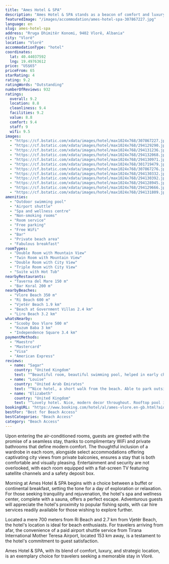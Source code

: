 ```yaml
---
title: "Ames Hotel & SPA"
description: "Ames Hotel & SPA stands as a beacon of comfort and luxury in Vlorë, just a stone's throw away from the pristine Vlore Beach."
featuredImage: "/images/accommodation/ames-hotel-spa-307867227.jpg"
language: en
slug: ames-hotel-spa
address: "Rruga Dhimitër Konomi, 9402 Vlorë, Albania"
city: "Vlorë"
location: "Vlorë"
accommodationType: "hotel"
coordinates:
  lat: 40.44037592
  lng: 19.49763612
price: "US$65"
priceFrom: 65
starRating: 4
rating: 9.2
ratingWords: "Outstanding"
numberOfReviews: 932
ratings:
  overall: 9.2
  location: 8.8
  cleanliness: 9.4
  facilities: 9.2
  value: 8.8
  comfort: 9.4
  staff: 9
  wifi: 9.5
images:
  - "https://cf.bstatic.com/xdata/images/hotel/max1024x768/307867227.jpg?k=5a5f8f601a9ee90cc86395a9981078c13cdcc5201b667689148c60c9f26528e0&o=&hp=1"
  - "https://cf.bstatic.com/xdata/images/hotel/max1024x768/294129290.jpg?k=58d05b77594a6cac3dede6be146cbaf7f499f7a7f0be1ca235604e8150400598&o=&hp=1"
  - "https://cf.bstatic.com/xdata/images/hotel/max1024x768/294131236.jpg?k=90514057e236f89cdfcd5ffd069705c80447b77272795c628e9830ad5aa6da94&o=&hp=1"
  - "https://cf.bstatic.com/xdata/images/hotel/max1024x768/294132068.jpg?k=06b2fbce4fa3669af4601d0e0314fedd861db84cb5cbf1b74d2bc60a3524bbe5&o=&hp=1"
  - "https://cf.bstatic.com/xdata/images/hotel/max1024x768/294130971.jpg?k=0ecb71e4cbe129c2ce8fcae1e9e90319b7c2bb1b32948e3a318ffa4a8e42f753&o=&hp=1"
  - "https://cf.bstatic.com/xdata/images/hotel/max1024x768/301719479.jpg?k=b2a88a4b778da92b691c420c2a797b53723eca372003f11a049419f4a0732607&o=&hp=1"
  - "https://cf.bstatic.com/xdata/images/hotel/max1024x768/307867276.jpg?k=daea2975009fefc55aca4f936a328fca287f7aa85976a36431ce7fd71430c936&o=&hp=1"
  - "https://cf.bstatic.com/xdata/images/hotel/max1024x768/294130332.jpg?k=a13c35f65401a0ec0b3e69e480a51d22a9142d00cb7b1112d5b2000485db89d8&o=&hp=1"
  - "https://cf.bstatic.com/xdata/images/hotel/max1024x768/294130392.jpg?k=8625616b4ddff5a663e995169d7ee79d3b281f1c2e47cf5307a615452b296d73&o=&hp=1"
  - "https://cf.bstatic.com/xdata/images/hotel/max1024x768/294128945.jpg?k=c05d55889ce4672e984f83bff1ac97f44923a8fe01bbcac4537fd5f329b3f5d9&o=&hp=1"
  - "https://cf.bstatic.com/xdata/images/hotel/max1024x768/294129666.jpg?k=5939c96bf53ff680cdab6c2a14b6e49ff557eb528b5c0f1d1d3eb8fa24ba63a9&o=&hp=1"
  - "https://cf.bstatic.com/xdata/images/hotel/max1024x768/294131809.jpg?k=fe98b216fc7b9cc4de68c3a06eef27f1566379348876f51a9fb33c1c3892e9a4&o=&hp=1"
amenities:
  - "Outdoor swimming pool"
  - "Airport shuttle"
  - "Spa and wellness centre"
  - "Non-smoking rooms"
  - "Room service"
  - "Free parking"
  - "Free WiFi"
  - "Bar"
  - "Private beach area"
  - "Fabulous breakfast"
roomTypes:
  - "Double Room with Mountain View"
  - "Twin Room with Mountain View"
  - "Double Room with City View"
  - "Triple Room with City View"
  - "Suite with Hot Tub"
nearbyRestaurants:
  - "Taverna del Mare 150 m"
  - "Bar Koral 200 m"
nearbyBeaches:
  - "Vlore Beach 350 m"
  - "Ri Beach 600 m"
  - "Vjetër Beach 1.9 km"
  - "Beach at Government Villas 2.4 km"
  - "Liro Beach 3.2 km"
whatsNearby:
  - "Scooby Doo Vlore 500 m"
  - "Kuzum Baba 3 km"
  - "Independence Square 3.4 km"
paymentMethods:
  - "Maestro"
  - "Mastercard"
  - "Visa"
  - "American Express"
reviews:
  - name: "Sagar"
    country: "United Kingdom"
    text: "“Beautiful room, beautiful swimming pool, helped in early check In”"
  - name: "Louise"
    country: "United Arab Emirates"
    text: "“Nice hotel, a short walk from the beach. Able to park outside (blocked in over night). Great selection at breakfast.”"
  - name: "Elizabeth"
    country: "United Kingdom"
    text: "“Lovely hotel. Nice, modern decor throughout. Rooftop pool is nice with comfy beanbag style loungers. Rooms have plenty of space. Comfortable bed and pillows. Very clean. Powerful shower. The hotel kindly provided us with a travel cot and a...”"
bookingURL: "https://www.booking.com/hotel/al/ames-vlore.en-gb.html?aid=8035640"
bestFor: "Best for Beach Access"
bestCategories: "Beach Access"
category: "Beach Access"
---
```


Upon entering the air-conditioned rooms, guests are greeted with the promise of a seamless stay, thanks to complimentary WiFi and private bathrooms that define modern comfort. The thoughtful inclusion of a wardrobe in each room, alongside select accommodations offering captivating city views from private balconies, ensures a stay that is both comfortable and visually pleasing. Entertainment and security are not overlooked, with each room equipped with a flat-screen TV featuring satellite channels and a safety deposit box.

Morning at Ames Hotel & SPA begins with a choice between a buffet or continental breakfast, setting the tone for a day of exploration or relaxation. For those seeking tranquility and rejuvenation, the hotel's spa and wellness center, complete with a sauna, offers a perfect escape. Adventurous guests will appreciate the hotel's proximity to popular fishing spots, with car hire services readily available for those wishing to explore further.

Located a mere 700 meters from Ri Beach and 2.7 km from Vjetër Beach, the hotel's location is ideal for beach enthusiasts. For travelers arriving from afar, the convenience of a paid airport shuttle service from Tirana International Mother Teresa Airport, located 153 km away, is a testament to the hotel's commitment to guest satisfaction.

Ames Hotel & SPA, with its blend of comfort, luxury, and strategic location, is an exemplary choice for travelers seeking a memorable stay in Vlorë.